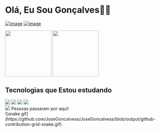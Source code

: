 # Olá, Eu Sou Gonçalves😶‍🌫️

[![image](https://img.shields.io/badge/Instagram-E4405F?style=for-the-badge&logo=instagram&logoColor=white)](https://www.instagram.com/eu.goncalvess/)
[![image](https://img.shields.io/badge/LinkedIn-0077B5?style=for-the-badge&logo=linkedin&logoColor=white)](https://www.linkedin.com/in/jos%C3%A9-gon%C3%A7alves-4947bb226/)


<div style="display: inline_block">
<img height="150em" src="https://github-readme-stats.vercel.app/api?username=JoseGoncalvess&show_icon=true&theme=radical"/>
<img height="150em" src="https://github-readme-stats.vercel.app/api/top-langs/?username=JoseGoncalvess&layout=compact&langs_count=7&theme=dracula"/>
</div>





## Tecnologias que Estou estudando
<div style='display: aline_block'<br/>
  <img src="https://img.shields.io/badge/Python-FFD43B?style=for-the-badge&logo=python&logoColor=blu" />
  <img src="https://img.shields.io/badge/CSS3-1572B6?style=for-the-badge&logo=css3&logoColor=white" />
  <img src="https://img.shields.io/badge/HTML5-E34F26?style=for-the-badge&logo=html5&logoColor=white" />
  <img src="https://img.shields.io/badge/GitHub-100000?style=for-the-badge&logo=github&logoColor=white" />
</div>


<div style='display: aline_block'>
 <img src="https://hits.seeyoufarm.com/api/count/incr/badge.svg?url=https%3A%2F%2Fgithub.com%2FJoseGoncalvess1212%2Fhit-counter"/> Pessoas passaram por aqui!
</div>
 <div><img src="https://media3.giphy.com/media/xUyrMCdgrOL3ntbTvK/giphy.gif?cid=ecf05e472f9y8y01j5yb1nexa3huzu285he3ln2moqdvnf73&rid=giphy.gif&ct=g" alt=""></div>
 ![snake gif](https://github.com/JoseGoncalvess/JoseGoncalvess/blob/output/github-contribution-grid-snake.gif)
 
 </body>
